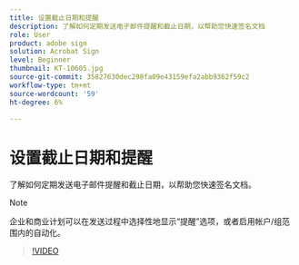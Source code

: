 ```yaml
---
title: 设置截止日期和提醒
description: 了解如何定期发送电子邮件提醒和截止日期，以帮助您快速签名文档
role: User
product: adobe sign
solution: Acrobat Sign
level: Beginner
thumbnail: KT-10605.jpg
source-git-commit: 35827630dec298fa09e43159efa2abb9362f59c2
workflow-type: tm+mt
source-wordcount: '59'
ht-degree: 6%

---
```


# 设置截止日期和提醒

了解如何定期发送电子邮件提醒和截止日期，以帮助您快速签名文档。

>[!NOTE]
>
>企业和商业计划可以在发送过程中选择性地显示“提醒”选项，或者启用帐户/组范围内的自动化。

>[!VIDEO](https://video.tv.adobe.com/v/3411445?hidetitle=true)
